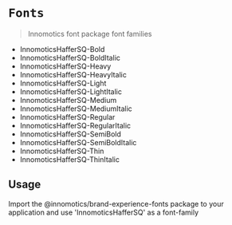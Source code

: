 # `Fonts`

> Innomotics font package font families

  * <span class="InnomoticsHafferSQ-Bold">InnomoticsHafferSQ-Bold</span>
  * <span class="InnomoticsHafferSQ-BoldItalic">InnomoticsHafferSQ-BoldItalic</span>
  * <span class="InnomoticsHafferSQ-Heavy">InnomoticsHafferSQ-Heavy</span>
  * <span class="InnomoticsHafferSQ-HeavyItalic">InnomoticsHafferSQ-HeavyItalic</span>
  * <span class="InnomoticsHafferSQ-Light">InnomoticsHafferSQ-Light</span>
  * <span class="InnomoticsHafferSQ-LightItalic">InnomoticsHafferSQ-LightItalic</span>
  * <span class="InnomoticsHafferSQ-Medium">InnomoticsHafferSQ-Medium</span>
  * <span class="InnomoticsHafferSQ-MediumItalic">InnomoticsHafferSQ-MediumItalic</span>
  * <span class="InnomoticsHafferSQ-Regular">InnomoticsHafferSQ-Regular</span>
  * <span class="InnomoticsHafferSQ-RegularItalic">InnomoticsHafferSQ-RegularItalic</span>
  * <span class="InnomoticsHafferSQ-SemiBold">InnomoticsHafferSQ-SemiBold</span>
  * <span class="InnomoticsHafferSQ-SemiBoldItalic">InnomoticsHafferSQ-SemiBoldItalic</span>
  * <span class="InnomoticsHafferSQ-Thin">InnomoticsHafferSQ-Thin</span>
  * <span class="InnomoticsHafferSQ-ThinItalic">InnomoticsHafferSQ-ThinItalic</span>

## Usage

Import the @innomotics/brand-experience-fonts package to your application and use 'InnomoticsHafferSQ' as a font-family

